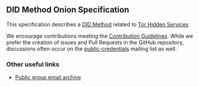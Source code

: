 ## DID Method Onion Specification

This specification describes a [DID Method](https://www.w3.org/TR/did-core/) related to [Tor Hidden Services](https://2019.www.torproject.org/docs/onion-services)

We encourage contributions meeting the [Contribution
Guidelines](CONTRIBUTING.md). While we prefer the creation of issues
and Pull Requests in the GitHub repository, discussions often occur
on the
[public-credentials](http://lists.w3.org/Archives/Public/public-credentials/)
mailing list as well.

### Other useful links

- [Public group email archive](https://lists.w3.org/Archives/Public/public-credentials/)
